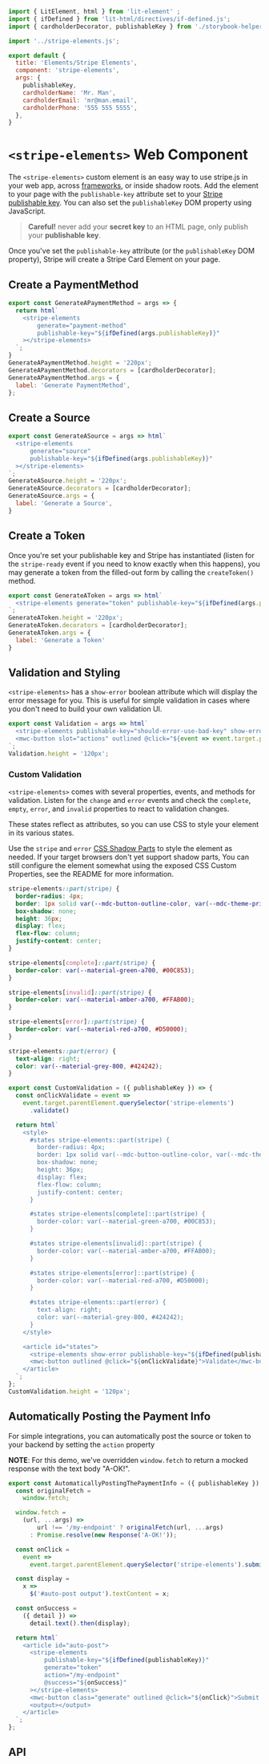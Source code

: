 ```js script
import { LitElement, html } from 'lit-element' ;
import { ifDefined } from 'lit-html/directives/if-defined.js';
import { cardholderDecorator, publishableKey } from './storybook-helpers.js';

import '../stripe-elements.js';

export default {
  title: 'Elements/Stripe Elements',
  component: 'stripe-elements',
  args: {
    publishableKey,
    cardholderName: 'Mr. Man',
    cardholderEmail: 'mr@man.email',
    cardholderPhone: '555 555 5555',
  },
}

```

# `<stripe-elements>` Web Component

The `<stripe-elements>` custom element is an easy way to use stripe.js in your web app,
across [frameworks](/?path=/docs/framework-examples-angular--stripe-elements), or inside shadow roots.
Add the element to your page with the `publishable-key` attribute set to your
[Stripe publishable key](https://dashboard.stripe.com/account/apikeys).
You can also set the `publishableKey` DOM property using JavaScript.

<mwc-textfield data-arg="publishableKey" label="Publishable Key" value={publishableKey}></mwc-textfield>

> **Careful!** never add your **secret key** to an HTML page, only publish your **publishable key**.

Once you've set the `publishable-key` attribute (or the `publishableKey` DOM property), Stripe will create a Stripe Card Element on your page.

<ArgsTable of="stripe-elements"/>

## Create a PaymentMethod

```js preview-story
export const GenerateAPaymentMethod = args => {
  return html`
    <stripe-elements
        generate="payment-method"
        publishable-key="${ifDefined(args.publishableKey)}"
    ></stripe-elements>
  `;
}
GenerateAPaymentMethod.height = '220px';
GenerateAPaymentMethod.decorators = [cardholderDecorator];
GenerateAPaymentMethod.args = {
  label: 'Generate PaymentMethod',
};
```

## Create a Source

```js preview-story
export const GenerateASource = args => html`
  <stripe-elements
      generate="source"
      publishable-key="${ifDefined(args.publishableKey)}"
  ></stripe-elements>
`;
GenerateASource.height = '220px';
GenerateASource.decorators = [cardholderDecorator];
GenerateASource.args = {
  label: 'Generate a Source',
}
```

## Create a Token

Once you're set your publishable key and Stripe has instantiated (listen for the `stripe-ready` event if you need to know exactly when this happens),
you may generate a token from the filled-out form by calling the `createToken()` method.

```js preview-story
export const GenerateAToken = args => html`
  <stripe-elements generate="token" publishable-key="${ifDefined(args.publishableKey)}"> </stripe-elements>
`;
GenerateAToken.height = '220px';
GenerateAToken.decorators = [cardholderDecorator];
GenerateAToken.args = {
  label: 'Generate a Token'
}
```

## Validation and Styling

`<stripe-elements>` has a `show-error` boolean attribute which will display the error message for you.
This is useful for simple validation in cases where you don't need to build your own validation UI.

```js preview-story
export const Validation = args => html`
  <stripe-elements publishable-key="should-error-use-bad-key" show-error> </stripe-elements>
  <mwc-button slot="actions" outlined @click="${event => event.target.parentElement.querySelector('stripe-elements').validate()}">Validate</mwc-button>
`;
Validation.height = '120px';
```

### Custom Validation

`<stripe-elements>` comes with several properties, events, and methods for validation.
Listen for the `change` and `error` events and check the `complete`, `empty`, `error`, and `invalid`
properties to react to validation changes.

These states reflect as attributes, so you can use CSS to style your element in its various states.

Use the `stripe` and `error` [CSS Shadow Parts](https://developer.mozilla.org/en-US/docs/Web/CSS/::part)
to style the element as needed. If your target browsers don't yet support shadow parts,
You can still configure the element somewhat using the exposed CSS Custom Properties,
see the README for more information.

```css
stripe-elements::part(stripe) {
  border-radius: 4px;
  border: 1px solid var(--mdc-button-outline-color, var(--mdc-theme-primary, #6200ee));
  box-shadow: none;
  height: 36px;
  display: flex;
  flex-flow: column;
  justify-content: center;
}

stripe-elements[complete]::part(stripe) {
  border-color: var(--material-green-a700, #00C853);
}

stripe-elements[invalid]::part(stripe) {
  border-color: var(--material-amber-a700, #FFAB00);
}

stripe-elements[error]::part(stripe) {
  border-color: var(--material-red-a700, #D50000);
}

stripe-elements::part(error) {
  text-align: right;
  color: var(--material-grey-800, #424242);
}
```

```js preview-story
export const CustomValidation = ({ publishableKey }) => {
  const onClickValidate = event =>
    event.target.parentElement.querySelector('stripe-elements')
      .validate()

  return html`
    <style>
      #states stripe-elements::part(stripe) {
        border-radius: 4px;
        border: 1px solid var(--mdc-button-outline-color, var(--mdc-theme-primary, #6200ee));
        box-shadow: none;
        height: 36px;
        display: flex;
        flex-flow: column;
        justify-content: center;
      }

      #states stripe-elements[complete]::part(stripe) {
        border-color: var(--material-green-a700, #00C853);
      }

      #states stripe-elements[invalid]::part(stripe) {
        border-color: var(--material-amber-a700, #FFAB00);
      }

      #states stripe-elements[error]::part(stripe) {
        border-color: var(--material-red-a700, #D50000);
      }

      #states stripe-elements::part(error) {
        text-align: right;
        color: var(--material-grey-800, #424242);
      }
    </style>

    <article id="states">
      <stripe-elements show-error publishable-key="${ifDefined(publishableKey)}"></stripe-elements>
      <mwc-button outlined @click="${onClickValidate}">Validate</mwc-button>
    </article>
  `;
};
CustomValidation.height = '120px';
```

## Automatically Posting the Payment Info

For simple integrations, you can automatically post the source or token to your backend by setting the `action` property

**NOTE**: For this demo, we've overridden `window.fetch` to return a mocked response with the text body "A-OK!".

```js preview-story
export const AutomaticallyPostingThePaymentInfo = ({ publishableKey }) => {
  const originalFetch =
    window.fetch;

  window.fetch =
    (url, ...args) =>
        url !== '/my-endpoint' ? originalFetch(url, ...args)
      : Promise.resolve(new Response('A-OK!'));

  const onClick =
    event =>
      event.target.parentElement.querySelector('stripe-elements').submit();

  const display =
    x =>
      $('#auto-post output').textContent = x;

  const onSuccess =
    ({ detail }) =>
      detail.text().then(display);

  return html`
    <article id="auto-post">
      <stripe-elements
          publishable-key="${ifDefined(publishableKey)}"
          generate="token"
          action="/my-endpoint"
          @success="${onSuccess}"
      ></stripe-elements>
      <mwc-button class="generate" outlined @click="${onClick}">Submit and POST</mwc-button>
      <output></output>
    </article>
  `;
};
```

## API

<sb-props of="stripe-elements"></sb-props>
